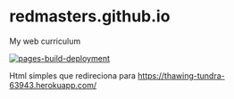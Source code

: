 # redmasters.github.io
My web curriculum

[![pages-build-deployment](https://github.com/redmasters/redmasters.github.io/actions/workflows/pages/pages-build-deployment/badge.svg)](https://github.com/redmasters/redmasters.github.io/actions/workflows/pages/pages-build-deployment)

Html simples que redireciona para https://thawing-tundra-63943.herokuapp.com/
